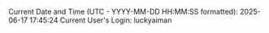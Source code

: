 Current Date and Time (UTC - YYYY-MM-DD HH:MM:SS formatted): 2025-06-17 17:45:24
Current User's Login: luckyaiman
